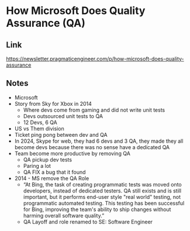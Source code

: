 # How Microsoft Does Quality Assurance (QA)

## Link

https://newsletter.pragmaticengineer.com/p/how-microsoft-does-quality-assurance

## Notes

- Microsoft
- Story from Sky for Xbox in 2014
	- Where devs come from gaming and did not write unit tests
	- Devs outsourced unit tests to QA
	- 12 Devs, 6 QA
- US vs Them division
- Ticket ping pong between dev and QA
- In 2024, Skype for web, they had 6 devs and 3 QA, they made they all become devs because there was no sense have a dedicated QA
- Team become more productive by removing QA
	- QA pickup dev tests
	- Paring a lot
	- QA FIX a bug that it found
- 2014 - MS remove the QA Role
	- “At Bing, the task of creating programmatic tests was moved onto developers, instead of dedicated testers. QA still exists and is still important, but it performs end-user style "real world" testing, not programmatic automated testing. This testing has been successful for Bing, improving the team's ability to ship changes without harming overall software quality.”
	- QA Layoff and role renamed to SE: Software Engineer